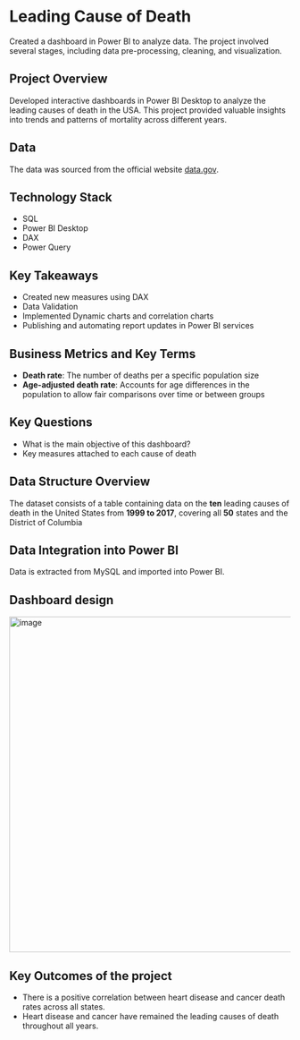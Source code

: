 # Leading Cause of Death
Created a dashboard in Power BI to analyze data. The project involved several stages, including data pre-processing, cleaning, and visualization.

## Project Overview
Developed interactive dashboards in Power BI Desktop to analyze the leading causes of death in the USA. This project provided valuable insights into trends and patterns of mortality across different years.

## Data
The data was sourced from the official website [data.gov](https://www.data.gov/).


## Technology Stack
- SQL
- Power BI Desktop
- DAX
- Power Query

## Key Takeaways
- Created new measures using DAX
- Data Validation
- Implemented Dynamic charts and correlation charts
- Publishing and automating report updates in Power BI services

## Business Metrics and Key Terms
- **Death rate**: The number of deaths per a specific population size
- **Age-adjusted death rate**: Accounts for age differences in the population to allow fair comparisons over time or between groups

## Key Questions
- What is the main objective of this dashboard?
- Key measures attached to each cause of death

## Data Structure Overview
The dataset consists of a table containing data on the **ten** leading causes of death in the United States from **1999 to 2017**, covering all **50** states and the District of Columbia

## Data Integration into Power BI
Data is extracted from MySQL and imported into Power BI.

## Dashboard design
<img width="600" alt="image" src="https://github.com/user-attachments/assets/c8647edb-a694-4021-b2a6-e6067cb4f0a0" />

## Key Outcomes of the project
- There is a positive correlation between heart disease and cancer death rates across all states.
- Heart disease and cancer have remained the leading causes of death throughout all years.




